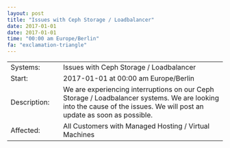 ```yaml
---
layout: post
title: "Issues with Ceph Storage / Loadbalancer"
date: 2017-01-01
date: 2017-01-01
time: "00:00 am Europe/Berlin"
fa: "exclamation-triangle"
---
```


|                   |   |                                                                      |
|-------------------|---|----------------------------------------------------------------------|
| Systems:          |   | Issues with Ceph Storage / Loadbalancer|
| Start:            |   | 2017-01-01 at 00:00 am Europe/Berlin |
| Description:      |   | We are experiencing interruptions on our Ceph Storage / Loadbalancer systems. We are looking into the cause of the issues. We will post an update as soon as possible. |
| Affected:         |   | All Customers with Managed Hosting / Virtual Machines |